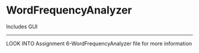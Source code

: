 # WordFrequencyAnalyzer
Includes GUI
*******************************
LOOK INTO Assignment 6-WordFrequencyAnalyzer file for more information
